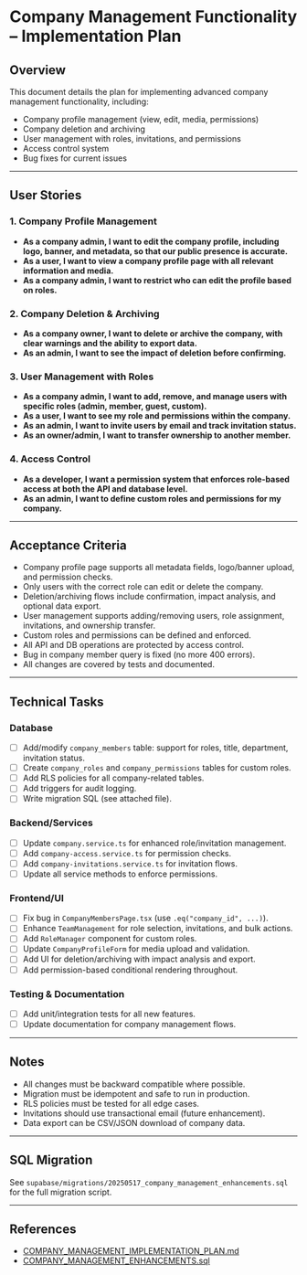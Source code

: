# Company Management Functionality – Implementation Plan

## Overview

This document details the plan for implementing advanced company management functionality, including:
- Company profile management (view, edit, media, permissions)
- Company deletion and archiving
- User management with roles, invitations, and permissions
- Access control system
- Bug fixes for current issues

---

## User Stories

### 1. Company Profile Management
- **As a company admin, I want to edit the company profile, including logo, banner, and metadata, so that our public presence is accurate.**
- **As a user, I want to view a company profile page with all relevant information and media.**
- **As a company admin, I want to restrict who can edit the profile based on roles.**

### 2. Company Deletion & Archiving
- **As a company owner, I want to delete or archive the company, with clear warnings and the ability to export data.**
- **As an admin, I want to see the impact of deletion before confirming.**

### 3. User Management with Roles
- **As a company admin, I want to add, remove, and manage users with specific roles (admin, member, guest, custom).**
- **As a user, I want to see my role and permissions within the company.**
- **As an admin, I want to invite users by email and track invitation status.**
- **As an owner/admin, I want to transfer ownership to another member.**

### 4. Access Control
- **As a developer, I want a permission system that enforces role-based access at both the API and database level.**
- **As an admin, I want to define custom roles and permissions for my company.**

---

## Acceptance Criteria

- Company profile page supports all metadata fields, logo/banner upload, and permission checks.
- Only users with the correct role can edit or delete the company.
- Deletion/archiving flows include confirmation, impact analysis, and optional data export.
- User management supports adding/removing users, role assignment, invitations, and ownership transfer.
- Custom roles and permissions can be defined and enforced.
- All API and DB operations are protected by access control.
- Bug in company member query is fixed (no more 400 errors).
- All changes are covered by tests and documented.

---

## Technical Tasks

### Database
- [ ] Add/modify `company_members` table: support for roles, title, department, invitation status.
- [ ] Create `company_roles` and `company_permissions` tables for custom roles.
- [ ] Add RLS policies for all company-related tables.
- [ ] Add triggers for audit logging.
- [ ] Write migration SQL (see attached file).

### Backend/Services
- [ ] Update `company.service.ts` for enhanced role/invitation management.
- [ ] Add `company-access.service.ts` for permission checks.
- [ ] Add `company-invitations.service.ts` for invitation flows.
- [ ] Update all service methods to enforce permissions.

### Frontend/UI
- [ ] Fix bug in `CompanyMembersPage.tsx` (use `.eq("company_id", ...)`).
- [ ] Enhance `TeamManagement` for role selection, invitations, and bulk actions.
- [ ] Add `RoleManager` component for custom roles.
- [ ] Update `CompanyProfileForm` for media upload and validation.
- [ ] Add UI for deletion/archiving with impact analysis and export.
- [ ] Add permission-based conditional rendering throughout.

### Testing & Documentation
- [ ] Add unit/integration tests for all new features.
- [ ] Update documentation for company management flows.

---

## Notes

- All changes must be backward compatible where possible.
- Migration must be idempotent and safe to run in production.
- RLS policies must be tested for all edge cases.
- Invitations should use transactional email (future enhancement).
- Data export can be CSV/JSON download of company data.

---

## SQL Migration

See `supabase/migrations/20250517_company_management_enhancements.sql` for the full migration script.

---

## References

- [COMPANY_MANAGEMENT_IMPLEMENTATION_PLAN.md](COMPANY_MANAGEMENT_IMPLEMENTATION_PLAN.md)
- [COMPANY_MANAGEMENT_ENHANCEMENTS.sql](../supabase/migrations/20250517_company_management_enhancements.sql)
